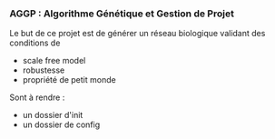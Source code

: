 <h3>AGGP : Algorithme Génétique et Gestion de Projet</h3>

Le but de ce projet est de générer un réseau biologique validant des conditions de <ul>
<li>scale free model</li>
<li>robustesse</li>
<li>propriété de petit monde</li>
</ul>

Sont à rendre :
<ul>
<li> un dossier d'init</li>
<li> un dossier de config</li>
</ul>